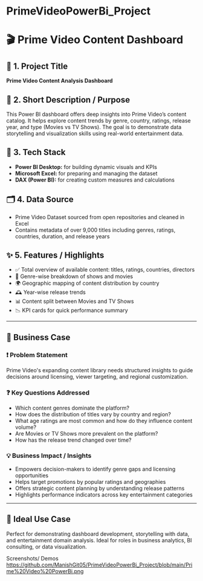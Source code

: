 # PrimeVideoPowerBi_Project
# 🎬 Prime Video Content Dashboard

## 📄 1. Project Title  
**Prime Video Content Analysis Dashboard**

## 📝 2. Short Description / Purpose  
This Power BI dashboard offers deep insights into Prime Video’s content catalog. It helps explore content trends by genre, country, ratings, release year, and type (Movies vs TV Shows). The goal is to demonstrate data storytelling and visualization skills using real-world entertainment data.

## 🧰 3. Tech Stack  
- **Power BI Desktop:** for building dynamic visuals and KPIs  
- **Microsoft Excel:** for preparing and managing the dataset  
- **DAX (Power BI):** for creating custom measures and calculations  

## 🗂️ 4. Data Source  
- Prime Video Dataset sourced from open repositories and cleaned in Excel  
- Contains metadata of over 9,000 titles including genres, ratings, countries, duration, and release years

## ✨ 5. Features / Highlights  
- ✅ Total overview of available content: titles, ratings, countries, directors  
- 🍿 Genre-wise breakdown of shows and movies  
- 🌍 Geographic mapping of content distribution by country  
- 🕰️ Year-wise release trends  
- 📊 Content split between Movies and TV Shows  
- 📉 KPI cards for quick performance summary

---

## 🏢 Business Case

### ❗ Problem Statement  
Prime Video's expanding content library needs structured insights to guide decisions around licensing, viewer targeting, and regional customization.

### ❓ Key Questions Addressed  
- Which content genres dominate the platform?  
- How does the distribution of titles vary by country and region?  
- What age ratings are most common and how do they influence content volume?  
- Are Movies or TV Shows more prevalent on the platform?  
- How has the release trend changed over time?

### 💡 Business Impact / Insights  
- Empowers decision-makers to identify genre gaps and licensing opportunities  
- Helps target promotions by popular ratings and geographies  
- Offers strategic content planning by understanding release patterns  
- Highlights performance indicators across key entertainment categories

---

## 📌 Ideal Use Case  
Perfect for demonstrating dashboard development, storytelling with data, and entertainment domain analysis. Ideal for roles in business analytics, BI consulting, or data visualization.

Screenshots/ Demos
https://github.com/ManishGit05/PrimeVideoPowerBi_Project/blob/main/Prime%20Video%20PowerBi.png

